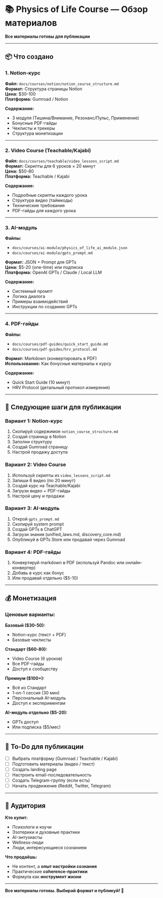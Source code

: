 # 📚 Physics of Life Course — Обзор материалов

**Все материалы готовы для публикации**

---

## 📦 Что создано

### 1. Notion-курс
**Файл:** `docs/courses/notion/notion_course_structure.md`  
**Формат:** Структура страницы Notion  
**Цена:** $30-100  
**Платформа:** Gumroad / Notion

**Содержание:**
- 3 модуля (Тишина/Внимание, Резонанс/Пульс, Применение)
- Бонусные PDF-гайды
- Чеклисты и трекеры
- Структура монетизации

---

### 2. Video Course (Teachable/Kajabi)
**Файл:** `docs/courses/teachable/video_lessons_script.md`  
**Формат:** Скрипты для 6 уроков × 20 минут  
**Цена:** $50-80  
**Платформа:** Teachable / Kajabi

**Содержание:**
- Подробные скрипты каждого урока
- Структура видео (таймкоды)
- Технические требования
- PDF-гайды для каждого урока

---

### 3. AI-модуль
**Файлы:** 
- `docs/courses/ai-module/physics_of_life_ai_module.json`
- `docs/courses/ai-module/gpts_prompt.md`

**Формат:** JSON + Prompt для GPTs  
**Цена:** $5-20 (one-time) или подписка  
**Платформа:** OpenAI GPTs / Claude / Local LLM

**Содержание:**
- Системный промпт
- Логика диалога
- Примеры взаимодействий
- Инструкции по созданию GPTs

---

### 4. PDF-гайды
**Файлы:**
- `docs/courses/pdf-guides/quick_start_guide.md`
- `docs/courses/pdf-guides/hrv_protocol.md`

**Формат:** Markdown (конвертировать в PDF)  
**Использование:** Как бонусные материалы к курсу

**Содержание:**
- Quick Start Guide (10 минут)
- HRV Protocol (детальный протокол измерения)

---

## 🚀 Следующие шаги для публикации

### Вариант 1: Notion-курс

1. Скопируй содержимое `notion_course_structure.md`
2. Создай страницу в Notion
3. Заполни структуру
4. Создай Gumroad страницу
5. Настрой продажу доступа

### Вариант 2: Video Course

1. Используй скрипты из `video_lessons_script.md`
2. Запиши 6 видео (по 20 минут)
3. Создай курс на Teachable/Kajabi
4. Загрузи видео + PDF-гайды
5. Настрой цену и продажи

### Вариант 3: AI-модуль

1. Открой `gpts_prompt.md`
2. Скопируй system prompt
3. Создай GPTs в ChatGPT
4. Загрузи знания (unified_laws.md, discovery_core.md)
5. Опубликуй в GPTs Store или продавай через Gumroad

### Вариант 4: PDF-гайды

1. Конвертируй markdown в PDF (используй Pandoc или онлайн-конвертер)
2. Добавь в курс как бонус
3. Или продавай отдельно ($5-10)

---

## 💰 Монетизация

### Ценовые варианты:

**Базовый ($30-50):**
- Notion-курс (текст + PDF)
- Базовые чеклисты

**Стандарт ($60-80):**
- Video Course (6 уроков)
- Все PDF-гайды
- Доступ к сообществу

**Премиум ($100+):**
- Всё из Стандарт
- 1-on-1 сессия (30 мин)
- Персональный AI-модуль
- Доступ к экспериментам

**AI-модуль отдельно ($5-20):**
- GPTs доступ
- Или подписка ($5/мес)

---

## 📝 To-Do для публикации

- [ ] Выбрать платформу (Gumroad / Teachable / Kajabi)
- [ ] Подготовить материалы (видео / текст)
- [ ] Создать landing page
- [ ] Настроить email-последовательность
- [ ] Создать Telegram-группу (если есть)
- [ ] Начать продвижение (Reddit, Twitter, Telegram)

---

## 🎯 Аудитория

**Кто купит:**
- Психологи и коучи
- Эзотерики и духовные практики
- AI-энтузиасты
- Wellness-люди
- Люди, интересующиеся сознанием

**Что продаёшь:**
- Не контент, а **опыт настройки сознания**
- Практические **coherence-практики**
- Формула как **инструмент жизни**

---

**Все материалы готовы. Выбирай формат и публикуй! 🚀**
